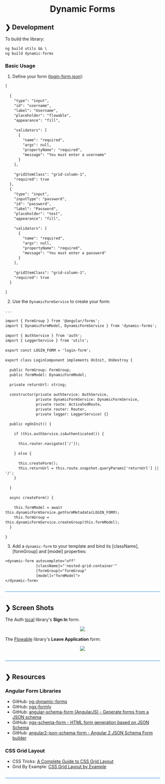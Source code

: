 <h1 align="center">Dynamic Forms</h1>

## ❯ Development

To build the library:

```
ng build utils && \
ng build dynamic-forms
```
### Basic Usage

1. Define your form ([login-form.json](https://github.com/Robinyo/serendipity/blob/master/projects/sales/src/assets/data/forms/en/login-form.json)):


```
[

  {
    "type": "input",
    "id": "username",
    "label": "Username",
    "placeholder": "flowable",
    "appearance": "fill",

    "validators": [
      {
        "name": "required",
        "args": null,
        "propertyName": "required",
        "message": "You must enter a username"
      }
    ],

    "gridItemClass": "grid-column-1",
    "required": true
  },
  {
    "type": "input",
    "inputType": "password",
    "id": "password",
    "label": "Password",
    "placeholder": "test",
    "appearance": "fill",

    "validators": [
      {
        "name": "required",
        "args": null,
        "propertyName": "required",
        "message": "You must enter a password"
      }
    ],

    "gridItemClass": "grid-column-1",
    "required": true
  }

]

```

2. Use the `DynamicFormService` to create your form:

```
...

import { FormGroup } from '@angular/forms';
import { DynamicFormModel, DynamicFormService } from 'dynamic-forms';

import { AuthService } from 'auth';
import { LoggerService } from 'utils';

export const LOGIN_FORM = 'login-form';

export class LoginComponent implements OnInit, OnDestroy {

  public formGroup: FormGroup;
  public formModel: DynamicFormModel;

  private returnUrl: string;

  constructor(private authService: AuthService,
              private dynamicFormService: DynamicFormService,
              private route: ActivatedRoute,
              private router: Router,
              private logger: LoggerService) {}

  public ngOnInit() {

    if (this.authService.isAuthenticated()) {

      this.router.navigate(['/']);

    } else {

      this.createForm();
      this.returnUrl = this.route.snapshot.queryParams['returnUrl'] || '/';
    }

  }

  async createForm() {

    this.formModel = await this.dynamicFormService.getFormMetadata(LOGIN_FORM);
    this.formGroup = this.dynamicFormService.createGroup(this.formModel);
  }
  
}
```

3. Add a `dynamic-form` to your template and bind its [className], [formGroup] and [model] properties:

```
<dynamic-form autocomplete="off"
              [className]="'nested-grid-container'"
              [formGroup]="formGroup"
              [model]="formModel">
</dynamic-form>
```



![divider](./divider.png)

## ❯ Screen Shots

The Auth [local](https://github.com/Robinyo/serendipity/tree/master/projects/auth-local) library's **Sign In** form:

<p align="center">
  <img src="https://github.com/Robinyo/serendipity/blob/master/screen-shots/login.png">
</p>

The [Flowable](https://github.com/Robinyo/serendipity/tree/master/projects/flowable) library's **Leave Application** form:

<p align="center">
  <img src="https://github.com/Robinyo/serendipity/blob/master/screen-shots/task-component.png"/>
</p>

![divider](./divider.png)

## ❯ Resources 

### Angular Form Libraries

* GitHub: [ng-dynamic-forms](https://github.com/udos86/ng-dynamic-forms)
* GitHub: [ngx-formly](https://github.com/formly-js/ngx-formly)
* GitHub: [angular-schema-form (AngularJS) - Generate forms from a JSON schema](https://github.com/json-schema-form/angular-schema-form)
* GitHub: [ngx-schema-form - HTML form generation based on JSON Schema](https://github.com/guillotinaweb/ngx-schema-form)
* GitHub: [angular2-json-schema-form - Angular 2 JSON Schema Form builder](https://github.com/dschnelldavis/angular2-json-schema-form)

### CSS Grid Layout

* CSS Tricks: [A Complete Guide to CSS Grid Layout](https://css-tricks.com/snippets/css/complete-guide-grid/)
* Grid By Example: [CSS Grid Layout by Example](https://gridbyexample.com/learn/)

![divider](./divider.png)
